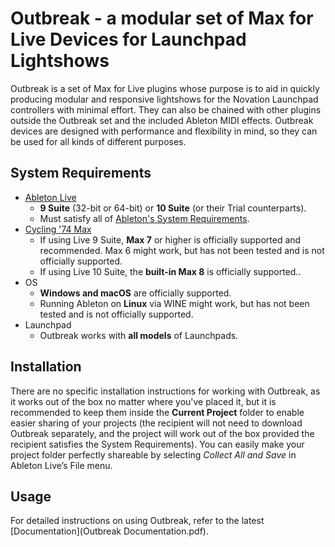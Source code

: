 # Outbreak - a modular set of Max for Live Devices for Launchpad Lightshows

Outbreak is a set of Max for Live plugins whose purpose is to aid in quickly producing modular and responsive lightshows for the Novation Launchpad controllers with minimal effort. They can also be chained with other plugins outside the Outbreak set and the included Ableton MIDI effects. Outbreak devices are designed with performance and flexibility in mind, so they can be used for all kinds of different purposes.

## System Requirements

* [Ableton Live](https://www.ableton.com/en/live/)
    * **9 Suite** (32-bit or 64-bit) or **10 Suite** (or their Trial counterparts).
    * Must satisfy all of [Ableton's System Requirements](https://help.ableton.com/hc/en-us/articles/115001663530-Live-10-Minimum-System-Requirements).
* [Cycling '74 Max](https://cycling74.com/downloads)
    * If using Live 9 Suite, **Max 7** or higher is officially supported and recommended. Max 6 might work, but has not been tested and is not officially supported.
    * If using Live 10 Suite, the **built-in Max 8** is officially supported..
* OS
    * **Windows and macOS** are officially supported.
    * Running Ableton on **Linux** via WINE might work, but has not been tested and is not officially supported.
* Launchpad
    * Outbreak works with **all models** of Launchpads.

## Installation

There are no specific installation instructions for working with Outbreak, as it works out of the box no matter where you've placed it, but it is recommended to keep them inside the **Current Project** folder to enable easier sharing of your projects (the recipient will not need to download Outbreak separately, and the project will work out of the box provided the recipient satisfies the System Requirements). You can easily make your project folder perfectly shareable by selecting *Collect All and Save* in Ableton Live’s File menu.

## Usage

For detailed instructions on using Outbreak, refer to the latest [Documentation](Outbreak Documentation.pdf).
